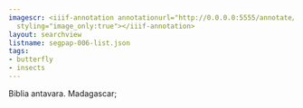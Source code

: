 ```yaml
---
imagescr: <iiif-annotation annotationurl="http://0.0.0.0:5555/annotate/annotations/segpap-006-3.json"
  styling="image_only:true"></iiif-annotation>
layout: searchview
listname: segpap-006-list.json
tags:
- butterfly
- insects
---
```

Biblia antavara. Madagascar;